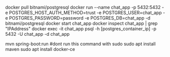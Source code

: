 
docker pull bitnami/postgresql
docker run --name chat_app  -p 5432:5432 -e POSTGRES_HOST_AUTH_METHOD=trust -e POSTGRES_USER=chat_app -e POSTGRES_PASSWORD=password -e POSTGRES_DB=chat_app  -d bitnami/postgresql
docker start chat_app
docker inspect chat_app | grep "IPAddress"
docker exec -it chat_app psql -h [postgres_container_ip] -p 5432 -U chat_app -d chat_app

mvn spring-boot:run #dont run this command with sudo
sudo apt install maven
sudo apt install docker-ce
